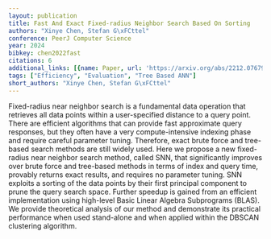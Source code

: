 ```yaml
---
layout: publication
title: Fast And Exact Fixed-radius Neighbor Search Based On Sorting
authors: "Xinye Chen, Stefan G\xFCttel"
conference: PeerJ Computer Science
year: 2024
bibkey: chen2022fast
citations: 6
additional_links: [{name: Paper, url: 'https://arxiv.org/abs/2212.07679'}]
tags: ["Efficiency", "Evaluation", "Tree Based ANN"]
short_authors: "Xinye Chen, Stefan G\xFCttel"
---
```

Fixed-radius near neighbor search is a fundamental data operation that
retrieves all data points within a user-specified distance to a query point.
There are efficient algorithms that can provide fast approximate query
responses, but they often have a very compute-intensive indexing phase and
require careful parameter tuning. Therefore, exact brute force and tree-based
search methods are still widely used. Here we propose a new fixed-radius near
neighbor search method, called SNN, that significantly improves over brute
force and tree-based methods in terms of index and query time, provably returns
exact results, and requires no parameter tuning. SNN exploits a sorting of the
data points by their first principal component to prune the query search space.
Further speedup is gained from an efficient implementation using high-level
Basic Linear Algebra Subprograms (BLAS). We provide theoretical analysis of our
method and demonstrate its practical performance when used stand-alone and when
applied within the DBSCAN clustering algorithm.